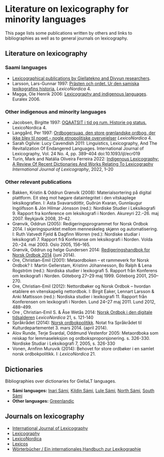 # Literature on lexicography for minority languages

This page lists some publications written by others and links to bibliographies as well as to general journals on lexicography.

## Literature on lexicography

### Saami languages

- [Lexicographical publications by Giellatekno and Divvun researchers](http://giellatekno.uit.no/lexpublications.html).
- Larsson, Lars-Gunnar 1997: [Prästen och ordet. Ur den samiska lexikografins historia.](https://tidsskrift.dk/lexn/issue/view/2305/118) _LexicoNordica_ 4.
- Magga, Ole Henrik 2006: [Lexicography and indigenous languages](https://www.google.com/url?sa=t&rct=j&q=&esrc=s&source=web&cd=&ved=2ahUKEwjN1uCj6s6EAxW0FxAIHdZkBUMQFnoECBEQAQ&url=https%3A%2F%2Fwww.euralex.org%2Felx_proceedings%2FEuralex2012%2Fpp3-18%2520Magga.pdf&usg=AOvVaw09qnLfcmFGeTyxsGm_EpAs&opi=89978449). Euralex 2006.

### Other indigenous and minority languages

- Jacobsen, Birgitte 1997: [OQAATSIT i tid og rum. Historie og status.](https://tidsskrift.dk/lexn/issue/view/2305/118) LexicoNordica 4.
- Langgård, Per 1997: [Ordbogersuaq, den store grønlandske ordbog, der ikke blev til noget – nogle etnopolitiske overvejelser](https://tidsskrift.dk/lexn/article/view/18885) _LexicoNordica_ 4.
- Sarah Ogilvie: Lucy Cavendish 2011: Linguistics, Lexicography, And The Revitalization Of Endangered Languages. International Journal of Lexicography, Vol. 24 No. 4, pp. 389–404
  doi:10.1093/ijl/ecr019
- Turin, Mark and Natália Oliveira Ferreira 2022: [Indigenous Lexicography: A Review Of Recent Dictionaries And Works Relating To Lexicography](https://doi.org/10.1093/ijl/ecac003) _International Journal of Lexicography_, 2022, 1–20

### Other relevant publications

- Bakken, Kristin & Oddrun Grønvik (2008): Materialsortering på digital plattform. Eit steg mot høgare dataintegritet i den vitskaplege
  leksikografien. I: Asta Svavarsdóttir, Guðrún Kvaran, Gunnlaugur Ingólfsson & Jón Hilmar Jónsson (red.): Nordiske Studier i Leksikografi 9. Rapport fra konference om leksikografi i
  Norden. Akureyri 22.–26. maj 2007. Reykjavík 2008, 31–42.
- Grønvik, Oddrun (2005): Redigeringsprogrammet for Norsk Ordbok 2014. I skjeringspunktet mellom menneskeleg skjønn og automatisering. I: Ruth Vatvedt Fjeld & Dagfinn Worren (red.): Nordiske studiar i leksikografi 7. Rapport frå Konferanse om leksikografi i Norden. Volda 20.–24. mai 2003. Oslo 2005, 156–165.
- Grønvik, Oddrun og helge Gundersen 2014: [Redigeringshandbok for Norsk Ordbok 2014](http://bit.ly/1o9tCa1) (juni 2014).
- Ore, Christian-Emil (2001): Metaordboken – et rammeverk for Norsk Ordbok? I: Martin Gellerstam, Kristinn Jóhannesson, Bo Ralph & Lena Rogström (red.): Nordiska studier i lexikografi 5. Rapport från Konferens om lexikografi i Norden. Göteborg
  27–29 maj 1999. Göteborg 2001, 250–270.
- Ore, Christian-Emil (2012): Nettordbøker og Norsk Ordbok – hvordan etablere en vitenskapelig nettordbok. I: Birgit Eaker, Lennart Larsson & Anki Mattisson (red.): Nordiska studier i
  lexikografi 11. Rapport från Konferensen om lexikografi i Norden. Lund 24–27 maj 2011. Lund 2012, 488–499.
- Ore , Christian-Emil S. & Åse Wetås 2014: [Norsk Ordbok i den digitale tidsalderen](http://ojs.statsbiblioteket.dk/index.php/lexn/issue/archive) _LexicoNordica_ 21, s. 121-140
- Språkrådet (2014): [Norsk ordbokpolitikk](http://bit.ly/OBoRYU). Notat fra Språkrådet til Kulturdepartementet 3. mars 2014.
  (april 2014).
- Alov Runde, Terje Svardal, Oddmund Vestenfor 2005: Metaordboka som reiskap for lemmaseleksjon og ordboksproporsjonering. s. 326-330.
  Nordiske Studiar i Leksikografi 7, 2005, s. 326-330
- Vonen, Arnfinn Muruvik (2014): Behovet for store ordbøker i en samlet norsk ordbokpolitikk. I: _LexicoNordica_ 21.

## Dictionaries

Bibliographies over dictionaries for GiellaLT languages.

- **Sámi languages:** [Inari Sámi](https://nn.wikipedia.org/wiki/Enaresamisk#Ordb%C3%B8ker), [Kildin Sámi](https://nn.wikipedia.org/wiki/Kildinsamisk#Ordb%C3%B8ker), [Lule Sámi](https://nn.wikipedia.org/wiki/Lulesamisk#Ordb%C3%B8ker), [North Sámi](https://nn.wikipedia.org/wiki/Nordsamisk#Ordb%C3%B8ker), [South Sámi](https://nn.wikipedia.org/wiki/S%C3%B8rsamisk#Ordb%C3%B8ker)
- **Other languages:** [Greenlandic](https://nn.wikipedia.org/wiki/Gr%C3%B8nlandsk#Ordb%C3%B8ker)

## Journals on lexicography

- [International Journal of Lexicography](https://academic.oup.com/ijl)
- [Lexicography](https://journal.equinoxpub.com/lexi)
- [LexicoNordica](https://tidsskrift.dk/lexn)
- [Lexicos](https://lexikos.journals.ac.za/pub)
- [Wörterbücher / Ein internationales Handbuch zur Lexikographie](https://www.degruyter.com/serial/hskwb-b/html?lang=de#volumes)
